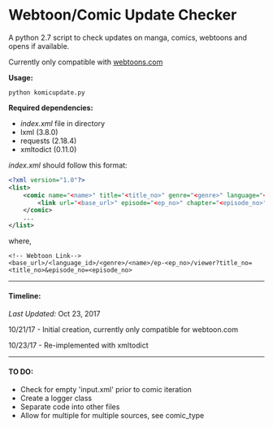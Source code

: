 # Webtoon/Comic Update Checker
A python 2.7 script to check updates on manga, comics, webtoons and opens if available. 

Currently only compatible with [webtoons.com](http://www.webtoons.com/)

__Usage:__
```
python komicupdate.py
```

__Required dependencies:__
* _index.xml_ file in directory
* lxml (3.8.0)
* requests (2.18.4)
* xmltodict (0.11.0) 

_index.xml_ should follow this format:
```xml
<?xml version="1.0"?>
<list>
	<comic name="<name>" title="<title_no>" genre="<genre>" language="<language_id>" type="<type_id>">
		<link url="<base_url>" episode="<ep_no>" chapter="<episode_no>"/>
	</comic>
	...
</list>

```
where,
```
<!-- Webtoon Link-->
<base_url>/<language_id>/<genre>/<name>/ep-<ep_no>/viewer?title_no=<title_no>&episode_no=<episode_no>
```

---

#### Timeline:

_Last Updated:_ Oct 23, 2017

10/21/17 - Initial creation, currently only compatible for webtoon.com

10/23/17 - Re-implemented with xmltodict

-------
#### TO DO:
- Check for empty 'input.xml' prior to comic iteration
- Create a logger class
- Separate code into other files
- Allow for multiple for multiple sources, see comic_type

